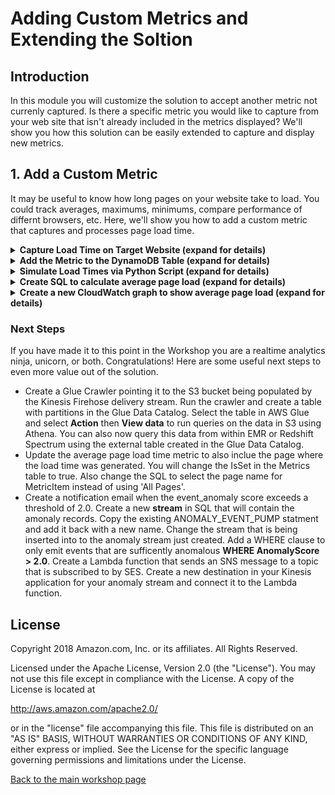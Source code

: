 # Adding Custom Metrics and Extending the Soltion
## Introduction

In this module you will customize the solution to accept another metric not currenly captured.  Is there a specific metric you would like to capture from your web site that isn't already included in the metrics displayed?  We'll show you how this solution can be easily extended to capture and display new metrics.

## 1. Add a Custom Metric

It may be useful to know how long pages on your website take to load. You could track averages, maximums, minimums, compare performance of differnt browsers, etc.  Here, we'll show you how to add a custom metric that captures and processes page load time.  

<details>
<summary><strong>Capture Load Time on Target Website (expand for details)</strong></summary><p>

You can capture page load times by injecting JavaScript in your website that captures the current time when from the header and compare that to the time when the page loads or is ready.

Here are some examples that you would use on the site you are measuring.  

```HTML
    <head>
        <script type="text/javascript">
            var pageStart = Date.now();
        </script>
    </head>
```  
... 
```HTML
<body>
        <script type="text/javascript">
            $(window).load(function() {
                var loadTime = Date.now() - pageStart;
                //post load time to beacon servers here
                http.open("POST", beacon_url);//use URL of ELB
                http.setRequestHeader("custom_metric_name", "page_load_time");
                http.setRequestHeader("custom_metric_int_value", loadTime);
                http.send();
            });
            $(document).ready(function() {
                var readyTime = Date.now() - pageStart;
                //post page ready time to beacon servers here
            });
        </script>
    </body>
```
</details>

<details>
<summary><strong>Add the Metric to the DynamoDB Table (expand for details)</strong></summary><p>    

The Lambda processing function reads from the DynamoDB Metric table to determine how to process metrics that are persisted to the MetricDetails table.  In this example you will add a metric that captures the average load time for all captured pages on the target website.  
The DynamoDB table named **stack-name**-Metrics iniatally contains seven items representing different metrics.  Each item contains the following information is required for each metric type:
*   MetricType - a primary partition key to identity the metric
*   AmendmentStrategy - this is a field to indicate how to late arriving records for an existing event time. Valid values are [add | replace | replace_existing].  **add** combines the values of the existing item and the new item, **replace** replaces the metric in DynamoDB with the newly arrived item, **replace_existing** only replaces the matching metrics in the set of metrics in the item.  
*   IsSet - indicates if the detail item contains one or more metric items [true | false]. 
*   IsWholeNumber - indicates if the numeric metric is an integer or float value [true | false].  
*   LastEventTimestamp - this is an integer field used to track the latest metrics  

1.  Navigate to DynamoDB in the console, select **Tables** from the left side menu.
2.  Select the radio button to select the **stack-name**-Metrics table. 
3.  Click the Items tab to see the seven default metrics.
4.  Click the **Create item** button to add a new item.
5.  Enter **avg_pg_ld** in the String field for the MetricType.  
6.  Click the plus (+) on the left and select Append and String. For FIELD, enter **AmendmentStrategy** and for value enter **replace**  

![Append Item](../images/4-insert-item.png)

7.  Use the same method and append: IsSet Binary false, IsWholeNumber Binary true, LatestEventTimestamp Number 0  

![Append Item Fields](../images/4-insert-item-fields.png)

8.  Click **Save** to create the new item.

Note:
*   We are using the replace Amednment strategy which means that if a subsequent average comes in for the same event time window which has already been received, the new value will be used. 
*   We are using a single value for all cases for each time window indicatedd by IsSet: false.  If we wanted to break out additional data such as browser type, page, etc. we could instead use a set with different SQL in the Kinesis application.
*   We are using IsWholeNumber: true since the metric value we will be using is the average number of milliseconds in whole milliseconds.  
the custom metric header name (**page_load_time**) you defined in step 1 is not  
*   The metric type **avg_pg_ld** is differnt than the custom_metric_name **page_load_time** which is what gets sent into the beacon servers.  The SQL in the Kinesis application uses the page load time values to calculate the average page load times over a one minute window.    
</details>

<details>
<summary><strong>Simulate Load Times via Python Script (expand for details)</strong></summary><p>  

To simulate page load times you will create a Python script simialr to the **test-beacon.py** script you used earlier.  
Open a text editor and add the following:  

```python
# Usage
# `python generate-load-times.py <BEACONURL> 10000 0.5`

import requests
import random
import sys
import argparse
import time

def generateRandomLoadTime():
    return random.randomint(10,10000)

parser = argparse.ArgumentParser()
parser.add_argument("target", help="<http...> the http(s) location to send the GET request")
parser.add_argument("calls", help="the number of HTTP calls to make")
parser.add_argument("delay", help="the time in seconds to delay between calls (ie 0.5 is half a second)")

args = parser.parse_args()
i = 0
s = requests.Session()

while (i < int(args.calls)):
    time.sleep(float(args.delay))
    loadTime = generateRandomLoadTime()
    headers = {'custom_metric_name' : 'page_load_time', 'custom_metric_int_value' : loadTime }
    r = s.post(args.target + '?call=' + str(i),headers=headers)
    if(r.status_code==200):
        sys.stdout.write( str(i) + "-")
    else:
        sys.stdout.write( str(i) + "---->" + str(r.status_code) + "\n")
    sys.stdout.flush()
    i+=1
```
Then execute the script replacing the <BEACONURL> with the ELB for your pipeline:  

```bash
    python generate-load-times.py <BEACONURL> 10000 0.5
```

</details>


<details>
<summary><strong>Create SQL to calculate average page load (expand for details)</strong></summary><p>    

1.  Go to Kinesis in the console.
2.  Select your Kinesis analytics application.
3.  Click on the **Go to SQL results** button.  

![SQL Results](../images/2-SQL-editor.png)

4.  Create a pump that takes the incoming records where the custom_metric_name is page_load_time and calculate an average over a one minute window.  
<details>
<summary><strong>SQL Statement (expand for code)</strong></summary><p>    

```SQL
CREATE OR REPLACE PUMP "PAGELOAD_PUMP" AS
INSERT INTO "DESTINATION_SQL_STREAM" (MetricType, EventTimestamp,MetricItem, UnitValueInt)
SELECT 
    'avg_pg_ld', 
    UNIX_TIMESTAMP(eventTimestamp), 
    MetricItem,
    average_ms 
    FROM (
        SELECT STREAM 'All Pages' as MetricItem,
        AVG(weblogs."custom_metric_int_value") as average_ms,
        STEP (CHAR_TO_TIMESTAMP('dd/MMM/yyyy:HH:mm:ssz',weblogs."datetime") by INTERVAL '60' SECOND) as eventTimestamp
        FROM "WASA_001" weblogs
        WHERE weblogs."custom_metric_name" = 'page_load_time'
        GROUP BY
        STEP (CHAR_TO_TIMESTAMP('dd/MMM/yyyy:HH:mm:ssz',weblogs."datetime") by INTERVAL '60' SECOND),
        STEP (weblogs.ROWTIME BY INTERVAL '60' SECOND)
    ); 
```

</details>
</details>

<details>
<summary><strong>Create a new CloudWatch graph to show average page load (expand for details)</strong></summary><p>  

    Luke, can your Lambda handle custom metrics in a generic way?  

</details>


### Next Steps

If you have made it to this point in the Workshop you are a realtime analytics ninja, unicorn, or both.  Congratulations! Here are some useful next steps to even more value out of the solution.  
*   Create a Glue Crawler pointing it to the S3 bucket being populated by the Kinesis Firehose delivery stream.  Run the crawler and create a table with partitions in the Glue Data Catalog.  Select the table in AWS Glue and select **Action** then **View data** to run queries on the data in S3 using Athena.  You can also now query this data from within EMR or Redshift Spectrum using the external table created in the Glue Data Catalog.
*   Update the average page load time metric to also inclue the page where the load time was generated. You will change the IsSet in the Metrics table to true.  Also change the SQL to select the page name for MetricItem instead of using 'All Pages'.
*   Create a notification email when the event_anomaly score exceeds a threshold of 2.0.  Create a new **stream** in SQL that will contain the amonaly records.  Copy the existing ANOMALY_EVENT_PUMP statment and add it back with a new name.  Change the stream that is being inserted into to the anomaly stream just created.  Add a WHERE clause to only emit events that are sufficently anomalous **WHERE AnomalyScore > 2.0**.  Create a Lambda function that sends an SNS message to a topic that is subscribed to by SES. Create a new destination in your Kinesis application for your anomaly stream and connect it to the Lambda function.  


## License

Copyright 2018 Amazon.com, Inc. or its affiliates. All Rights Reserved.

Licensed under the Apache License, Version 2.0 (the "License"). You may not use this file except in compliance with the License. A copy of the License is located at

http://aws.amazon.com/apache2.0/

or in the "license" file accompanying this file. This file is distributed on an "AS IS" BASIS, WITHOUT WARRANTIES OR CONDITIONS OF ANY KIND, either express or implied. See the License for the specific language governing permissions and limitations under the License.

[Back to the main workshop page](../README.md)
